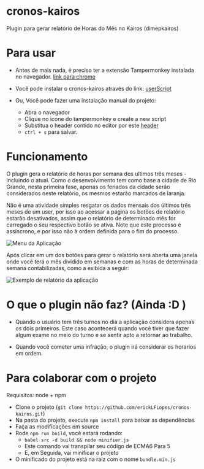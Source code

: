 # cronos-kairos
Plugin para gerar relatório de Horas do Mês no Kairos (dimepkairos)

# Para usar

* Antes de mais nada, é preciso ter a extensão Tampermonkey instalada no navegador. [link para chrome](https://chrome.google.com/webstore/detail/tampermonkey/dhdgffkkebhmkfjojejmpbldmpobfkfo?hl=en)

* Você pode instalar o cronos-kairos através do link: [userScript](https://raw.githubusercontent.com/erickLFLopes/cronos-kairos/master/cronos.user.js)

* Ou, Você pode fazer uma instalação manual do projeto: 
  - Abra o navegador
  - Clique no icone do tampermonkey e create a new script 
  - Substitua o header contido no editor por este [header](https://raw.githubusercontent.com/erickLFLopes/cronos-kairos/master/cronos-install.txt)
  - ```ctrl + s``` para salvar. 


# Funcionamento 

O plugin gera o relatório de horas por semana dos ultimos três meses - incluindo o atual. Como o desenvolvimento tem como base a cidade de Rio Grande, nesta primeira fase, apenas os feriados da cidade serão considerados neste relatório, os mesmos estarão marcados de laranja.

Não é uma atividade simples resgatar os dados mensais dos últimos três meses de um user, por isso ao acessar a página os botões de relatório estarão desativados, assim que o relatório de determinado mês for carregado o seu respectivo botão se ativa. Note que este processo é assíncrono, e por isso não à ordem definida para o fim do processo. 

![Menu da Aplicação](https://raw.githubusercontent.com/erickLFLopes/cronos-kairos/master/doc/img/menu_v2.png)

Após  clicar em um dos botões para gerar o relatório será aberta uma janela onde você terá o mês dividido em semanas e com as horas de determinada semana contabilizadas, como a exibida a seguir: 

![Exemplo de relatório da aplicação](https://raw.githubusercontent.com/erickLFLopes/cronos-kairos/master/doc/img/relatorio.png)


# O que o plugin não faz? (Ainda :D )

- Quando o usuário tem três turnos no dia a aplicação considera apenas os dois primeiros. Este caso acontecerá quando você tiver que fazer algum exame no meio do turno e se sentir apto a retornar ao trabalho. 

- Quando você cometer uma infração, o plugin irá considerar os horarios em ordem. 

# Para colaborar com o projeto 

Requisitos: node + npm 

- Clone o projeto (```git clone https://github.com/erickLFLopes/cronos-kairos.git```)
- Na pasta do projeto, execute  ```npm install``` para baixar as dependências 
- Faça as modificações em source
- Rode ```npm run build```, você estará rodando: 
  - ```babel src -d build && node minifier.js```
  - Este comando vai transpilar seu código de ECMA6 Para 5 
  - E, em Seguida, vai minificar o projeto
- O minificado do projeto está na raiz com o nome ```bundle.min.js```
